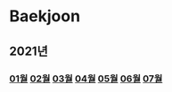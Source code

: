 # Baekjoon

## 2021년

### **[01월](2021-01) [02월](2021-02) [03월](2021-03) [04월](2021-04) [05월](2021-05) [06월](2021-06) [07월](2021-07)**
